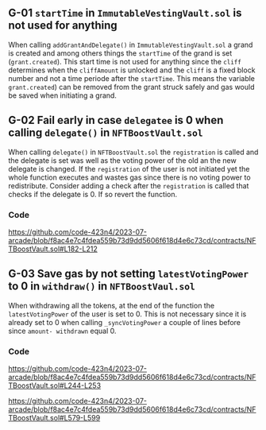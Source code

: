 ## G-01 `startTime` in `ImmutableVestingVault.sol` is not used for anything 

When calling `addGrantAndDelegate()` in `ImmutableVestingVault.sol` a grand is created and among others things the `startTime` of the grand is set (`grant.created`). This start time is not used for anything since the `cliff` determines when the `cliffAmount` is unlocked and the `cliff` is a fixed block number and not a time periode after the `startTime`. This means the variable `grant.created`) can be removed from the grant struck safely and gas would be saved when initiating a grand.


## G-02 Fail early in case `delegatee` is 0 when calling `delegate()` in `NFTBoostVault.sol`

When calling `delegate()` in `NFTBoostVault.sol` the `registration` is called and the delegate is set was well as the voting power of the old an the new delegate is changed. If the `registration` of the user is not initiated yet the whole function executes and wastes gas since there is no voting power to redistribute. Consider adding a check after the `registration` is called that checks if the delegate is 0. If so revert the function. 

### Code
https://github.com/code-423n4/2023-07-arcade/blob/f8ac4e7c4fdea559b73d9dd5606f618d4e6c73cd/contracts/NFTBoostVault.sol#L182-L212 


## G-03 Save gas by not setting `latestVotingPower` to 0 in `withdraw()` in `NFTBoostVaul.sol`

When withdrawing all the tokens, at the end of the function the `latestVotingPower` of the user is set to 0. This is not necessary since it is already set to 0 when calling ` _syncVotingPower ` a couple of lines before since `amount- withdrawn` equal 0.

### Code 

https://github.com/code-423n4/2023-07-arcade/blob/f8ac4e7c4fdea559b73d9dd5606f618d4e6c73cd/contracts/NFTBoostVault.sol#L244-L253

https://github.com/code-423n4/2023-07-arcade/blob/f8ac4e7c4fdea559b73d9dd5606f618d4e6c73cd/contracts/NFTBoostVault.sol#L579-L599




